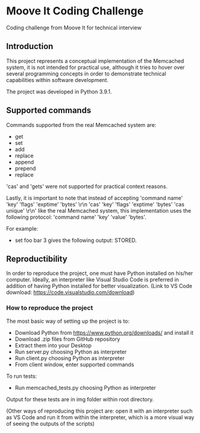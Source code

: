 # Moove It Coding Challenge
 Coding challenge from Moove It for technical interview
 
## Introduction

This project represents a conceptual implementation of the Memcached system, it is not intended for practical use, although it tries to hover over several programming concepts in order to demonstrate technical capabilities within software development.

The project was developed in Python 3.9.1.

## Supported commands

Commands supported from the real Memcached system are:
* get
* set 
* add
* replace
* append
* prepend
* replace

'cas' and 'gets' were not supported for practical context reasons.

Lastly, it is important to note that instead of accepting 'command name' 'key' 'flags' 'exptime' 'bytes' \r\n
'cas' 'key' 'flags' 'exptime' 'bytes' 'cas unique' \r\n' like the real Memcached system, this implementation uses the following protocol:
 'command name' 'key' 'value' 'bytes'.
 
For example:

- set foo bar 3 gives the following output: STORED.

## Reproductibility

In order to reproduce the project, one must have Python installed on his/her computer. Ideally, an interpreter like Visual Studio Code is preferred in addition of having Python installed for better visualization. (Link to VS Code download: https://code.visualstudio.com/download)

### How to reproduce the project

The most basic way of setting up the project is to:
- Download Python from https://www.python.org/downloads/ and install it
- Download .zip files from GitHub repository
- Extract them into your Desktop
- Run server.py choosing Python as interpreter
- Run client.py choosing Python as interpreter
- From client window, enter supported commands

To run tests:
- Run memcached_tests.py choosing Python as interpreter

Output for these tests are in img folder within root directory.

(Other ways of reproducing this project are: open it with an interpreter such as VS Code and run it from within the interpreter, which is a more visual way of seeing the outputs of the scripts)
